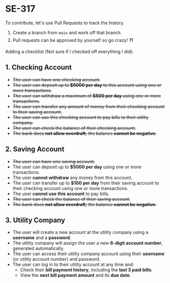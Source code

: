 # SE-317

To contribute, let's use Pull Requests to track the history.

1. Create a branch from `main` and work off that branch.
2. Pull requests can be approved by yourself so go crazy! ⛩️

Adding a checklist (Not sure if I checked off everything I did): 

## 1. Checking Account
- ~~The user can have one checking account.~~
- ~~The user can deposit up to **$5000 per day** to this account using one or more transactions.~~
- ~~The user can withdraw a maximum of **$500 per day** using one or more transactions.~~
- ~~The user can transfer any amount of money from their checking account to their saving account.~~
- ~~The user can use this checking account to pay bills to their utility company.~~
- ~~The user can check the balance of their checking account.~~
- ~~The bank does **not allow overdraft**; the balance **cannot be negative**.~~

## 2. Saving Account

- ~~The user can have one saving account.~~
- The user can deposit up to **$5000 per day** using one or more transactions.
- The user **cannot withdraw** any money from this account.
- The user can transfer up to **$100 per day** from their saving account to their checking account using one or more transactions.
- The user **cannot use this account** to pay bills.
- ~~The user can check the balance of their saving account.~~
- ~~The bank does **not allow overdraft**; the balance **cannot be negative**.~~

## 3. Utility Company

- The user will create a new account at the utility company using a **username** and a **password**.
- The utility company will assign the user a new **6-digit account number**, generated automatically.
- The user can access their utility company account using their **username** (or utility account number) and password.
- The user can log in to their utility account at any time and:
  - Check their **bill payment history**, including the **last 3 paid bills**.
  - View the **next bill payment amount** and its **due date**.
